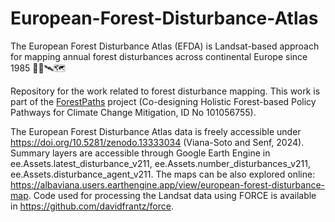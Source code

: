 # European-Forest-Disturbance-Atlas

The European Forest Disturbance Atlas (EFDA) is Landsat-based approach for mapping annual forest disturbances across continental Europe since 1985 🌳🌲🛰️🗺️

Repository for the work related to forest disturbance mapping. This work is part of the [ForestPaths](https://forestpaths.eu/) project (Co-designing Holistic Forest-based Policy Pathways for Climate Change Mitigation, ID No 101056755).

The European Forest Disturbance Atlas data is freely accessible under https://doi.org/10.5281/zenodo.13333034 (Viana-Soto and Senf, 2024).
Summary layers are accessible through Google Earth Engine in ee.Assets.latest_disturbance_v211, ee.Assets.number_disturbances_v211, ee.Assets.disturbance_agent_v211. 
The maps can be also explored online: https://albaviana.users.earthengine.app/view/european-forest-disturbance-map. 
Code used for processing the Landsat data using FORCE is available in https://github.com/davidfrantz/force. 

